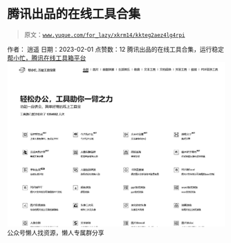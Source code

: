 # 腾讯出品的在线工具合集

> 原文：[`www.yuque.com/for_lazy/xkrm14/kkteg2aez4lg4rpi`](https://www.yuque.com/for_lazy/xkrm14/kkteg2aez4lg4rpi)

<ne-p id="ue08d215e" data-lake-id="ue08d215e"><ne-text id="u5cfbafe8">作者： 逍遥</ne-text></ne-p> <ne-p id="u08fa458a" data-lake-id="u08fa458a"><ne-text id="u1ecdb237">日期：2023-02-01</ne-text></ne-p> <ne-p id="u631bbe33" data-lake-id="u631bbe33"><ne-text id="u52b5f4ac">点赞数：</ne-text><ne-text id="u05ba844c" ne-bold="true">12</ne-text></ne-p> <ne-hole id="uf89a3770" data-lake-id="uf89a3770"><ne-card data-card-name="hr" data-card-type="block" id="Qdkv6" data-event-boundary="card"><ne-p id="ucb92b295" data-lake-id="ucb92b295"><ne-text id="u38ad77e3">腾讯出品的在线工具合集，运行稳定</ne-text> [<ne-text id="u99ba4ba9">帮小忙，腾讯在线工具箱平台</ne-text>](https://tool.browser.qq.com/)</ne-p> <ne-p id="udf6d19d5" data-lake-id="udf6d19d5"><ne-card data-card-name="image" data-card-type="inline" id="TENy7" data-event-boundary="card">![](img/a26448f48f341e799f1ffbffa64edd4a.png)</ne-card></ne-p> <ne-hole id="u55463f63" data-lake-id="u55463f63"><ne-card data-card-name="hr" data-card-type="block" id="r0pyX" data-event-boundary="card"><ne-p id="u820be6e4" data-lake-id="u820be6e4"><ne-text id="ua5109298">公众号懒人找资源，懒人专属群分享</ne-text></ne-p></ne-card></ne-hole></ne-card></ne-hole>